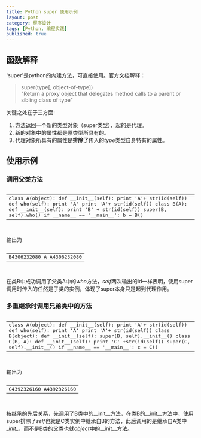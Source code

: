 ```yaml
---
title: Python super 使用示例 
layout: post
category: 程序设计
tags: [Python, 编程实践]
published: true
---
```


## 函数解释

'super'是python的内建方法，可直接使用。官方文档解释：

> super(type[, object-of-type])  
> "Return a proxy object that delegates method calls to a parent or sibling
class of type"

关键之处在于三方面:  
1. 方法返回一个新的类型对象（super类型），起的是代理。  
2. 新的对象中的属性都是原类型所具有的。  
3. 代理对象所具有的属性是**排除了**传入的*type*类型自身特有的属性。  

## 使用示例

### 调用父类方法

<pre class="prettyprint lang-python">
<table class="prettyprint-table"><tbody><tr><td>
class A(object):
    def __init__(self):
        print 'A'+ str(id(self))
    
    def who(self):
        print 'A'
        print 'A'+ str(id(self))

class B(A):
    def __init__(self):
        print 'B' + str(id(self))
        super(B, self).who()

if __name__ == '__main__':
    b = B()
</td></tr></tbody></table>
</pre>

输出为
<pre class="prettyprint lang-python">
<table class="prettyprint-table"><tbody><tr><td>
B4306232080
A
A4306232080
</td></tr></tbody></table>
</pre>
在类B中成功调用了父类A中的*who*方法，*self*两次输出的id一样表明，使用super调用时传入的任然是子类的实例，体现了super本身只是起到代理作用。

### 多重继承时调用兄弟类中的方法

<pre class="prettyprint lang-python">
<table class="prettyprint-table"><tbody><tr><td>
class A(object):
    def __init__(self):
        print 'A'+ str(id(self))
    
    def who(self):
        print 'A'
        print 'A'+ str(id(self))

class B(object):
    def __init__(self):
        super(B, self).__init__()

class C(B, A):
    def __init__(self):
        print 'C' +str(id(self))
        super(C, self).__init__()
        
if __name__ == '__main__':
    c = C()
</td></tr></tbody></table>
</pre>

输出为

<pre class="prettyprint lang-python">
<table class="prettyprint-table"><tbody><tr><td>
C4392326160
A4392326160
</td></tr></tbody></table>
</pre>

按继承的先后关系，先调用了B类中的\__init\__方法，在类B的\__init\__方法中，使用super排除了*self*也就是C类实例中继承自B的方法，此后调用的是继承自A类中\__init\__，而不是B类的父类也就*object*中的\__init\__方法。
